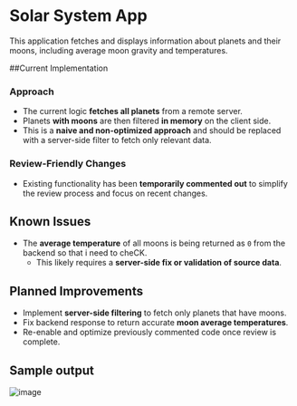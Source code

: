 # Solar System App

This application fetches and displays information about planets and their moons, including average moon gravity and temperatures.

##Current Implementation

### Approach
- The current logic **fetches all planets** from a remote server.
- Planets **with moons** are then filtered **in memory** on the client side.
- This is a **naive and non-optimized approach** and should be replaced with a server-side filter to fetch only relevant data.

### Review-Friendly Changes
- Existing functionality has been **temporarily commented out** to simplify the review process and focus on recent changes.

## Known Issues

- The **average temperature** of all moons is being returned as `0` from the backend so that i need to cheCK.
  - This likely requires a **server-side fix or validation of source data**.

## Planned Improvements

- Implement **server-side filtering** to fetch only planets that have moons.
- Fix backend response to return accurate **moon average temperatures**.
- Re-enable and optimize previously commented code once review is complete.

## Sample output 
![image](https://github.com/user-attachments/assets/8561b96a-6631-45a1-8058-4133e07d23fe)
